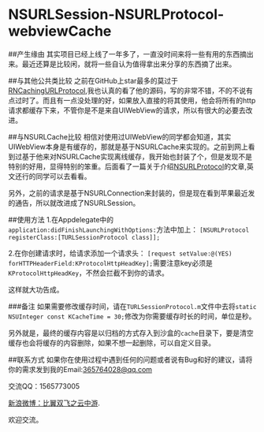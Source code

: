 # NSURLSession-NSURLProtocol-webviewCache

##产生缘由
 其实项目已经上线了一年多了，一直没时间来将一些有用的东西摘出来。最近还算是比较闲，就将一些自认为值得拿出来分享的东西摘了出来。
 
##与其他公共类比较
之前在GitHub上star最多的莫过于[RNCachingURLProtocol](https://github.com/rnapier/RNCachingURLProtocol),我也认真的看了他的源码，写的非常不错，不的不说有点过时了。而且有一点没处理的好，如果放入直接的将其使用，他会将所有的http请求都缓存下来，不管你是不是来自UIWebView的请求，所以有很大的必要去改进。

##与NSURLCache比较
相信对使用过UIWebView的同学都会知道，其实UIWebView本身是有缓存的，那就是基于NSURLCache来实现的。之前到网上看到过基于他来对NSURLCache实现离线缓存，我开始也封装了个，但是发现不是特别的好用，显得特别的笨重。后面看了一篇关于介绍[NSURLProtocol](https://www.raywenderlich.com/59982/nsurlprotocol-tutorial)的文章,英文还行的同学可以去看看。

另外，之前的请求是基于NSURLConnection来封装的，但是现在看到苹果最近发的通告，所以就改进成了NSURLSession。

##使用方法
 1.在Appdelegate中的`application:didFinishLaunchingWithOptions:`方法中加上：
 `[NSURLProtocol registerClass:[TURLSessionProtocol class]];`
 
 2.在你创建请求时，给请求添加一个请求头：
 `[request setValue:@(YES) forHTTPHeaderField:KProtocolHttpHeadKey];`需要注意key必须是`KProtocolHttpHeadKey`，不然会拦截不到你的请求。
 
 这样就大功告成。
 
###备注
如果需要修改缓存时间，请在`TURLSessionProtocol.m`文件中去将`static NSUInteger const KCacheTime = 30;`修改为你需要缓存时长的时间，单位是秒。

另外就是，最终的缓存内容是以归档的方式存入到沙盒的`cache`目录下，要是清空缓存也会将缓存的内容删除，如果不想一起删除，可以自定义目录。

##联系方式
如果你在使用过程中遇到任何的问题或者说有Bug和好的建议，请将你的需求发到我的Email:<365764028@qq.com>

交流QQ：1565773005

[新浪微博：比翼双飞之云中游](http://weibo.com/2108195644/profile?topnav=1&wvr=6&is_all=1).

欢迎交流。

 
 